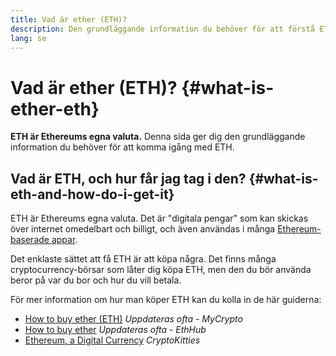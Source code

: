 ```yaml
---
title: Vad är ether (ETH)?
description: Den grundläggande information du behöver för att förstå ETH.
lang: se
---
```


# Vad är ether (ETH)? {#what-is-ether-eth}

<div class="featured">

**ETH är Ethereums egna valuta.** Denna sida ger dig den grundläggande information du behöver för att komma igång med ETH.

</div>

## Vad är ETH, och hur får jag tag i den? {#what-is-eth-and-how-do-i-get-it}

ETH är Ethereums egna valuta. Det är "digitala pengar" som kan skickas över internet omedelbart och billigt, och även användas i många [Ethereum-baserade appar](/se/dapps/).

Det enklaste sättet att få ETH är att köpa några. Det finns många cryptocurrency-börsar som låter dig köpa ETH, men den du bör använda beror på var du bor och hur du vill betala.

För mer information om hur man köper ETH kan du kolla in de här guiderna:

- [How to buy ether (ETH)](https://support.mycrypto.com/how-to/getting-started/how-to-buy-ether-with-usd) _Uppdateras ofta - MyCrypto_
- [How to buy ether](https://docs.ethhub.io/using-ethereum/how-to-buy-ether/) _Uppdateras ofta - EthHub_
- [Ethereum, a Digital Currency](https://www.cryptokitties.co/faq#ethereum-a-digital-currency) _CryptoKitties_
